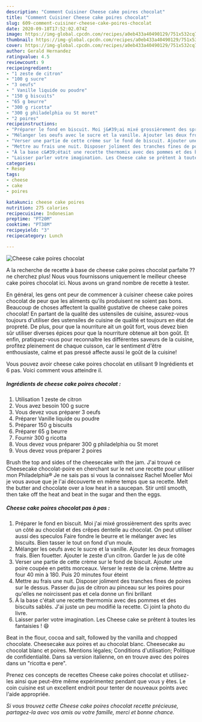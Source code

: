 ```yaml
---
description: "Comment Cuisiner Cheese cake poires chocolat"
title: "Comment Cuisiner Cheese cake poires chocolat"
slug: 609-comment-cuisiner-cheese-cake-poires-chocolat
date: 2020-09-18T17:52:02.074Z
image: https://img-global.cpcdn.com/recipes/a0eb433a40490129/751x532cq70/cheese-cake-poires-chocolat-photo-principale-de-la-recette.jpg
thumbnail: https://img-global.cpcdn.com/recipes/a0eb433a40490129/751x532cq70/cheese-cake-poires-chocolat-photo-principale-de-la-recette.jpg
cover: https://img-global.cpcdn.com/recipes/a0eb433a40490129/751x532cq70/cheese-cake-poires-chocolat-photo-principale-de-la-recette.jpg
author: Gerald Hernandez
ratingvalue: 4.5
reviewcount: 9
recipeingredient:
- "1 zeste de citron"
- "100 g sucre"
- "3 oeufs"
- " Vanille liquide ou poudre"
- "150 g biscuits"
- "65 g beurre"
- "300 g ricotta"
- "300 g philadelphia ou St moret"
- "2 poires"
recipeinstructions:
- "Préparer le fond en biscuit. Moi j&#39;ai mixé grossièrement des sprits avec un côté au chocolat et des crêpes dentelle au chocolat. On peut utiliser aussi des speculos Faire fondre le beurre et le mélanger avec les biscuits. Bien tasser le tout on fond d&#39;un moule."
- "Mélanger les oeufs avec le sucre et la vanille. Ajouter les deux fromages frais. Bien fouetter. Ajouter le zeste d&#39;un citron. Garder le jus de côté"
- "Verser une partie de cette crème sur le fond de biscuit. Ajouter une poire coupée en petits morceaux. Verser le reste de la crème. Mettre au four 40 min à 180. Puis 20 minutes four éteint"
- "Mettre au frais une nuit. Disposer joliment des tranches fines de poires sur le dessus. Passer du jus de citron au pinceau sur les poires pour qu&#39;elles ne noircissent pas et cela donne un fini brillant"
- "À la base c&#39;était une recette thermomix avec des pommes et des biscuits sablés. J&#39;ai juste un peu modifié la recette. Ci joint la photo du livre."
- "Laisser parler votre imagination. Les Cheese cake se prêtent à toutes les fantaisies ! 😄"
categories:
- Resep
tags:
- cheese
- cake
- poires

katakunci: cheese cake poires 
nutrition: 275 calories
recipecuisine: Indonesian
preptime: "PT20M"
cooktime: "PT38M"
recipeyield: "3"
recipecategory: Lunch

---
```



![Cheese cake poires chocolat](https://img-global.cpcdn.com/recipes/a0eb433a40490129/751x532cq70/cheese-cake-poires-chocolat-photo-principale-de-la-recette.jpg)

A la recherche de recette à base de cheese cake poires chocolat parfaite ?? ne cherchez plus! Nous vous fournissons uniquement le meilleur cheese cake poires chocolat ici. Nous avons un grand nombre de recette à tester.

En général, les gens ont peur de commencer à cuisiner cheese cake poires chocolat de peur que les aliments qu'ils produisent ne soient pas bons. Beaucoup de choses affectent la qualité gustative de cheese cake poires chocolat! En partant de la qualité des ustensiles de cuisine, assurez-vous toujours d'utiliser des ustensiles de cuisine de qualité et toujours en état de propreté. De plus, pour que la nourriture ait un goût fort, vous devez bien sûr utiliser diverses épices pour que la nourriture obtenue ait bon goût. Et enfin, pratiquez-vous pour reconnaître les différentes saveurs de la cuisine, profitez pleinement de chaque cuisson, car le sentiment d'être enthousiaste, calme et pas pressé affecte aussi le goût de la cuisine!

<!--inarticleads1-->

Vous pouvez avoir cheese cake poires chocolat en utilisant 9 Ingrédients et 6 pas. Voici comment vous atteindre il.

##### Ingrédients de cheese cake poires chocolat :

1. Utilisation 1 zeste de citron
1. Vous avez besoin 100 g sucre
1. Vous devez vous préparer 3 oeufs
1. Préparer  Vanille liquide ou poudre
1. Préparer 150 g biscuits
1. Préparer 65 g beurre
1. Fournir 300 g ricotta
1. Vous devez vous préparer 300 g philadelphia ou St moret
1. Vous devez vous préparer 2 poires


Brush the top and sides of the cheesecake with the jam. J&#39;ai trouvé ce Cheesecake chocolat-poire en cherchant sur le net une recette pour utiliser mon Philadelphia® Je ne sais pas si vous la connaissez Rachel Moeller Moi je vous avoue que je l&#39;ai découverte en même temps que sa recette. Melt the butter and chocolate over a low heat in a saucepan. Stir until smooth, then take off the heat and beat in the sugar and then the eggs. 

<!--inarticleads2-->

##### Cheese cake poires chocolat pas à pas :

1. Préparer le fond en biscuit. Moi j&#39;ai mixé grossièrement des sprits avec un côté au chocolat et des crêpes dentelle au chocolat. On peut utiliser aussi des speculos Faire fondre le beurre et le mélanger avec les biscuits. Bien tasser le tout on fond d&#39;un moule.
1. Mélanger les oeufs avec le sucre et la vanille. Ajouter les deux fromages frais. Bien fouetter. Ajouter le zeste d&#39;un citron. Garder le jus de côté
1. Verser une partie de cette crème sur le fond de biscuit. Ajouter une poire coupée en petits morceaux. Verser le reste de la crème. Mettre au four 40 min à 180. Puis 20 minutes four éteint
1. Mettre au frais une nuit. Disposer joliment des tranches fines de poires sur le dessus. Passer du jus de citron au pinceau sur les poires pour qu&#39;elles ne noircissent pas et cela donne un fini brillant
1. À la base c&#39;était une recette thermomix avec des pommes et des biscuits sablés. J&#39;ai juste un peu modifié la recette. Ci joint la photo du livre.
1. Laisser parler votre imagination. Les Cheese cake se prêtent à toutes les fantaisies ! 😄


Beat in the flour, cocoa and salt, followed by the vanilla and chopped chocolate. Cheesecake aux poires et au chocolat blanc. Cheesecake au chocolat blanc et poires. Mentions légales; Conditions d&#39;utilisation; Politique de confidentialité. Dans sa version italienne, on en trouve avec des poires dans un &#34;ricotta e pere&#34;. 

<!--inarticleads1-->

<p>
Prenez ces concepts de recettes Cheese cake poires chocolat et utilisez-les ainsi que peut-être même expérimentez pendant que vous y êtes. Le coin cuisine est un excellent endroit pour tenter de nouveaux points avec l'aide appropriée.
</p>

<p>
<i>Si vous trouvez cette Cheese cake poires chocolat recette précieuse, partagez-la avec vos amis ou votre famille, merci et bonne chance.</i>
</p>
